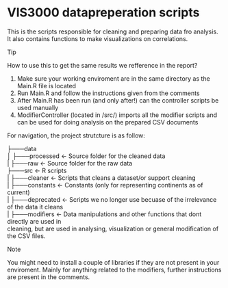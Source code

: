 # VIS3000 datapreperation scripts

This is the scripts responsible for cleaning and preparing data fro analysis. It also contains functions to make visualizations on correlations. 

>[!TIP]
>How to use this to get the same results we refference in the report?

1. Make sure your working enviroment are in the same directory as the Main.R file is located
2. Run Main.R and follow the instructions given from the comments
3. After Main.R has been run (and only after!) can the controller scripts be used manually
4. ModifierController (located in /src/) imports all the modifier scripts and can be used for doing analysis on the prepared CSV documents

For navigation, the project strutcture is as follow:

├───data <br>
│   ├───processed <- Source folder for the cleaned data <br>
|   ├───raw <- Source folder for the raw data <br>
├───src <- R scripts <br>
|   ├───cleaner <- Scripts that cleans a dataset/or support cleaning <br>
|   ├───constants <- Constants (only for representing continents as of current) <br>
|   ├───deprecated <- Scripts we no longer use becuase of the irrelevance of the data it cleans <br> 
|   ├───modifiers <- Data manipulations and other functions that dont directly are used in <br> cleaning, but are used in analysing, visualization or general modification of the CSV files.


>[!NOTE]
>You might need to install a couple of libraries if they are not present in your enviroment. Mainly for anything related to the modifiers, further instructions are present in the comments.


